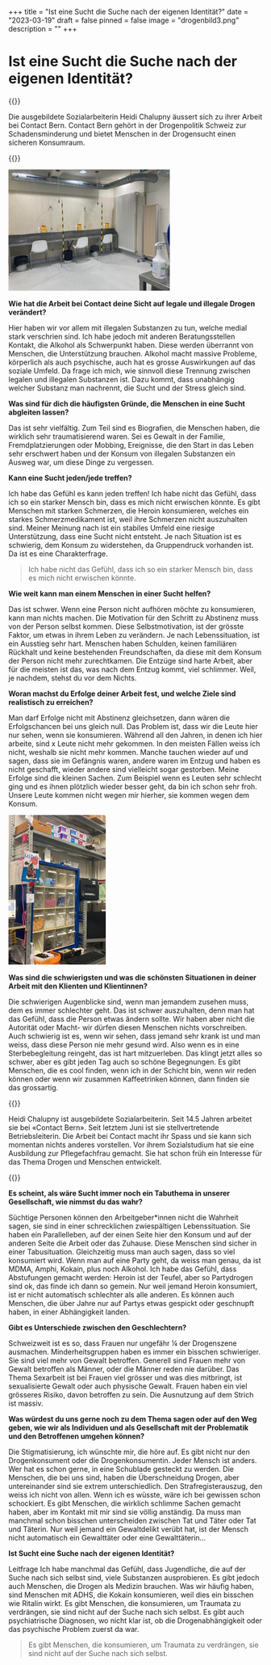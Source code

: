 +++
title = "Ist eine Sucht die Suche nach der eigenen Identität?"
date = "2023-03-19"
draft = false
pinned = false
image = "drogenbild3.png"
description = ""
+++
# Ist eine Sucht die Suche nach der eigenen Identität?

{{<lead>}}

Die ausgebildete Sozialarbeiterin Heidi Chalupny äussert sich zu ihrer Arbeit bei Contact Bern. Contact Bern gehört in der Drogenpolitik Schweiz zur Schadensminderung und bietet Menschen in der Drogensucht einen sicheren Konsumraum.

{{</lead>}}

![Raum für selbstständige intravenöse Injektionen](drigebiud.jpg)

<!--EndFragment-->

<!--StartFragment-->

**Wie hat die Arbeit bei Contact deine Sicht auf legale und illegale Drogen verändert?** 

Hier haben wir vor allem mit illegalen Substanzen zu tun, welche medial stark verschrien sind. Ich habe jedoch mit anderen Beratungsstellen Kontakt, die Alkohol als Schwerpunkt haben. Diese werden überrannt von Menschen, die Unterstützung brauchen. Alkohol macht massive Probleme, körperlich als auch psychische, auch hat es grosse Auswirkungen auf das soziale Umfeld. Da frage ich mich, wie sinnvoll diese Trennung zwischen legalen und illegalen Substanzen ist. Dazu kommt, dass unabhängig welcher Substanz man nachrennt, die Sucht und der Stress gleich sind. 

**Was sind für dich die häufigsten Gründe, die Menschen in eine Sucht abgleiten lassen?**

Das ist sehr vielfältig. Zum Teil sind es Biografien, die Menschen haben, die wirklich sehr traumatisierend waren. Sei es Gewalt in der Familie, Fremdplatzierungen oder Mobbing, Ereignisse, die den Start in das Leben sehr erschwert haben und der Konsum von illegalen Substanzen ein Ausweg war, um diese Dinge zu vergessen.

 **Kann eine Sucht jeden/jede treffen?**

Ich habe das Gefühl es kann jeden treffen! Ich habe nicht das Gefühl, dass ich so ein starker Mensch bin, dass es mich nicht erwischen könnte. Es gibt Menschen mit starken Schmerzen, die Heroin konsumieren, welches ein starkes Schmerzmedikament ist, weil ihre Schmerzen nicht auszuhalten sind. Meiner Meinung nach ist ein stabiles Umfeld eine riesige Unterstützung, dass eine Sucht nicht entsteht. Je nach Situation ist es schwierig, dem Konsum zu widerstehen, da Gruppendruck vorhanden ist. Da ist es eine Charakterfrage. 

>  Ich habe nicht das Gefühl, dass ich so ein starker Mensch bin, dass es mich nicht erwischen könnte.

**Wie weit kann man einem Menschen in einer Sucht helfen?** 

Das ist schwer. Wenn eine Person nicht aufhören möchte zu konsumieren, kann man nichts machen. Die Motivation für den Schritt zu Abstinenz muss von der Person selbst kommen. Diese Selbstmotivation, ist der grösste Faktor, um etwas in ihrem Leben zu verändern. Je nach Lebenssituation, ist ein Ausstieg sehr hart. Menschen haben Schulden, keinen familiären Rückhalt und keine bestehenden Freundschaften, da diese mit dem Konsum der Person nicht mehr zurechtkamen. Die Entzüge sind harte Arbeit, aber für die meisten ist das, was nach dem Entzug kommt, viel schlimmer. Weil, je nachdem, stehst du vor dem Nichts. 

**Woran machst du Erfolge deiner Arbeit fest, und welche Ziele sind realistisch zu erreichen?** 

Man darf Erfolge nicht mit Abstinenz gleichsetzen, dann wären die Erfolgschancen bei uns gleich null. Das Problem ist, dass wir die Leute hier nur sehen, wenn sie konsumieren. Während all den Jahren, in denen ich hier arbeite, sind x Leute nicht mehr gekommen. In den meisten Fällen weiss ich nicht, weshalb sie nicht mehr kommen. Manche tauchen wieder auf und sagen, dass sie im Gefängnis waren, andere waren im Entzug und haben es nicht geschafft, wieder andere sind vielleicht sogar gestorben. Meine Erfolge sind die kleinen Sachen. Zum Beispiel wenn es Leuten sehr schlecht ging und es ihnen plötzlich wieder besser geht, da bin ich schon sehr froh. Unsere Leute kommen nicht wegen mir hierher, sie kommen wegen dem Konsum.

![Ausgabe der sterilen Konsummaterialien](drogebiud2.jpg)

**Was sind die schwierigsten und was die schönsten Situationen in deiner Arbeit mit den Klienten und Klientinnen?** 

Die schwierigen Augenblicke sind, wenn man jemandem zusehen muss, dem es immer schlechter geht. Das ist schwer auszuhalten, denn man hat das Gefühl, dass die Person etwas ändern sollte. Wir haben aber nicht die Autorität oder Macht- wir dürfen diesen Menschen nichts vorschreiben. Auch schwierig ist es, wenn wir sehen, dass jemand sehr krank ist und man weiss, dass diese Person nie mehr gesund wird. Also wenn es in eine Sterbebegleitung reingeht, das ist hart mitzuerleben. Das klingt jetzt alles so schwer, aber es gibt jeden Tag auch so schöne Begegnungen. Es gibt Menschen, die es cool finden, wenn ich in der Schicht bin, wenn wir reden können oder wenn wir zusammen Kaffeetrinken können, dann finden sie das grossartig. 

{{<box>}}

Heidi Chalupny ist ausgebildete Sozialarbeiterin. Seit 14.5 Jahren arbeitet sie bei «Contact Bern». Seit letztem Juni ist sie stellvertretende Betriebsleiterin. Die Arbeit bei Contact macht ihr Spass und sie kann sich momentan nichts anderes vorstellen. Vor ihrem Sozialstudium hat sie eine Ausbildung zur Pflegefachfrau gemacht. Sie hat schon früh ein Interesse für das Thema Drogen und Menschen entwickelt.

{{</box>}}



**Es scheint, als wäre Sucht immer noch ein Tabuthema in unserer Gesellschaft, wie nimmst du das wahr?** 

Süchtige Personen können den Arbeitgeber*innen nicht die Wahrheit sagen, sie sind in einer schrecklichen zwiespältigen Lebenssituation. Sie haben ein Parallelleben, auf der einen Seite hier den Konsum und auf der anderen Seite die Arbeit oder das Zuhause. Diese Menschen sind sicher in einer Tabusituation. Gleichzeitig muss man auch sagen, dass so viel konsumiert wird. Wenn man auf eine Party geht, da weiss man genau, da ist MDMA, Amphi, Kokain, plus noch Alkohol. Ich habe das Gefühl, dass Abstufungen gemacht werden: Heroin ist der Teufel, aber so Partydrogen sind ok, das finde ich dann so gemein. Nur weil jemand Heroin konsumiert, ist er nicht automatisch schlechter als alle anderen. Es können auch Menschen, die über Jahre nur auf Partys etwas gespickt oder geschnupft haben, in einer Abhängigkeit landen. 

**Gibt es Unterschiede zwischen den Geschlechtern?**

Schweizweit ist es so, dass Frauen nur ungefähr ¼ der Drogenszene ausmachen. Minderheitsgruppen haben es immer ein bisschen schwieriger. Sie sind viel mehr von Gewalt betroffen. Generell sind Frauen mehr von Gewalt betroffen als Männer, oder die Männer reden nie darüber. Das Thema Sexarbeit ist bei Frauen viel grösser und was dies mitbringt, ist sexualisierte Gewalt oder auch physische Gewalt. Frauen haben ein viel grösseres Risiko, davon betroffen zu sein. Die Ausnutzung auf dem Strich ist massiv. 

**Was würdest du uns gerne noch zu dem Thema sagen oder auf den Weg geben, wie wir als Individuen und als Gesellschaft mit der Problematik und den Betroffenen umgehen können?**

Die Stigmatisierung, ich wünschte mir, die höre auf. Es gibt nicht nur den Drogenkonsument oder die Drogenkonsumentin. Jeder Mensch ist anders. Wer hat es schon gerne, in eine Schublade gesteckt zu werden. Die Menschen, die bei uns sind, haben die Überschneidung Drogen, aber untereinander sind sie extrem unterschiedlich. Den Strafregisterauszug, den weiss ich nicht von allen. Wenn ich es wüsste, wäre ich bei gewissen schon schockiert. Es gibt Menschen, die wirklich schlimme Sachen gemacht haben, aber im Kontakt mit mir sind sie völlig anständig. Da muss man manchmal schon bisschen unterscheiden zwischen Tat und Täter oder Tat und Täterin. Nur weil jemand ein Gewaltdelikt verübt hat, ist der Mensch nicht automatisch ein Gewalttäter oder eine Gewalttäterin… 

**Ist Sucht eine Suche nach der eigenen Identität?** 

Leitfrage Ich habe manchmal das Gefühl, dass Jugendliche, die auf der Suche nach sich selbst sind, viele Substanzen ausprobieren. Es gibt jedoch auch Menschen, die Drogen als Medizin brauchen. Was wir häufig haben, sind Menschen mit ADHS, die Kokain konsumieren, weil dies ein bisschen wie Ritalin wirkt. Es gibt Menschen, die konsumieren, um Traumata zu verdrängen, sie sind nicht auf der Suche nach sich selbst. Es gibt auch psychiatrische Diagnosen, wo nicht klar ist, ob die Drogenabhängigkeit oder das psychische Problem zuerst da war.

>  Es gibt Menschen, die konsumieren, um Traumata zu verdrängen, sie sind nicht auf der Suche nach sich selbst. 

![]()

![]()

![]()

![]()

![]()